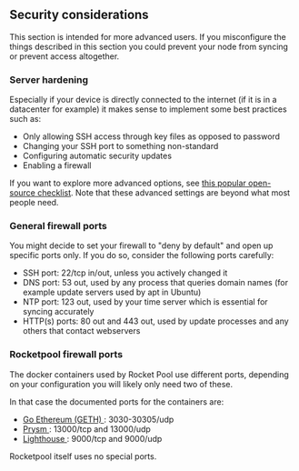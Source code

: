 ## Security considerations

This section is intended for more advanced users. If you misconfigure the things described in this section you could prevent your node from syncing or prevent access altogether.

### Server hardening

Especially if your device is directly connected to the internet (if it is in a datacenter for example) it makes sense to implement some best practices such as:

- Only allowing SSH access through key files as opposed to password
- Changing your SSH port to something non-standard
- Configuring automatic security updates
- Enabling a firewall

If you want to explore more advanced options, see [this popular open-source checklist]( https://github.com/imthenachoman/How-To-Secure-A-Linux-Server). Note that these advanced settings are beyond what most people need.

### General firewall ports

You might decide to set your firewall to "deny by default" and open up specific ports only. If you do so, consider the following ports carefully:

- SSH port: 22/tcp in/out, unless you actively changed it
- DNS port: 53 out, used by any process that queries domain names (for example update servers used by apt in Ubuntu)
- NTP port: 123 out, used by your time server which is essential for syncing accurately
- HTTP(s) ports: 80 out and 443 out, used by update processes and any others that contact webservers

### Rocketpool firewall ports

The docker containers used by Rocket Pool use different ports, depending on your configuration you will likely only need two of these.

In that case the documented ports for the containers are:

- [ Go Ethereum (GETH) ]( https://geth.ethereum.org/docs/interface/private-network#setting-up-networking ):  3030-30305/udp
- [ Prysm ]( https://docs.prylabs.network/docs/prysm-usage/p2p-host-ip/#incoming-p2p-connection-prerequisites ): 13000/tcp and 13000/udp
- [ Lighthouse ]( https://lighthouse-book.sigmaprime.io/advanced_networking.html ): 9000/tcp and 9000/udp

Rocketpool itself uses no special ports.
